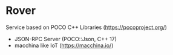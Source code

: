 # Rover 

Service based on POCO C++ Libraries (https://pocoproject.org/)

* JSON-RPC Server (POCO::Json, C++ 17)
* macchina like IoT (https://macchina.io/) 